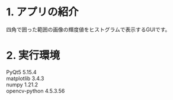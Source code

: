 # 1. アプリの紹介
四角で囲った範囲の画像の輝度値をヒストグラムで表示するGUIです。

# 2. 実行環境
PyQt5           5.15.4  
matplotlib      3.4.3  
numpy           1.21.2  
opencv-python   4.5.3.56  
